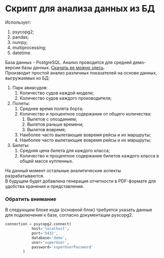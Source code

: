 # Скрипт для анализа данных из БД
Использует:
1. psycopg2; 
2. pandas;
3. numpy;
4. multiprocessing;
5. datetime.

База данных - PostgreSQL. Анализ проводится для средней демо-версии
базы данных. [Скачать ее можно здесь](https://postgrespro.ru/education/demodb).  
Производит простой анализ различных показателей на основе данных, выгружаемых из БД:
1. Парк авиасудов:
    1. Количество судов каждой модели;
    2. Количество судов каждого производителя;
2. Полеты:
    1. Среднее время полета борта;
    2. Количество и процентное содержание от общего количества:
        1. Вылетов с опозданием;
        2. Вылетов раньше времени;
        3. Вылетов вовремя;
    3. Наиболее часто вылетающие вовремя рейсы и их маршруты;
    4. Наиболее часто вылетающие вовремя рейсы и их маршруты;
3. Билеты:
   1. Средняя цена билета для каждого класса;
   2. Количество и процентное содержание билетов каждого класса в общей массе купленных.
    
На данный момент остальные аналитические аспекты разрабатываются. <br>
В будущем будет добавлена генерация отчетности в PDF-формате для удобства
хранения и представления.<br>
### Обратить внимание
В следующем блоке кода (основной блок) требуется указать данные для подключения к базе,
 согласно документации pyscopg2.
```python
connection = psycopg2.connect(
            host='localhost',
            port='5432',
            database='demo',
            user='superUser',
            password='superUserPassword'
        )
```
